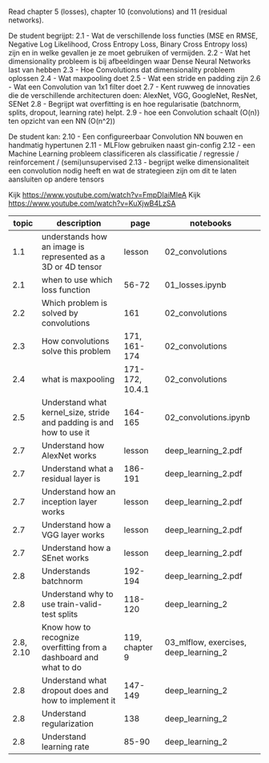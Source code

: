 Read chapter 5 (losses), chapter 10 (convolutions) and 11 (residual networks).

De student begrijpt:
2.1 - Wat de verschillende loss functies (MSE en RMSE, Negative Log Likelihood, Cross Entropy Loss, Binary Cross Entropy loss) zijn en in welke gevallen je ze moet gebruiken of vermijden.
2.2 - Wat het dimensionality probleem is bij afbeeldingen waar Dense Neural Networks last van hebben
2.3 - Hoe Convolutions dat dimensionality probleem oplossen
2.4 - Wat maxpooling doet
2.5 - Wat een stride en padding zijn
2.6 - Wat een Convolution van 1x1 filter doet
2.7 - Kent ruwweg de innovaties die de verschillende architecturen doen: AlexNet, VGG, GoogleNet, ResNet, SENet
2.8 - Begrijpt wat overfitting is en hoe regularisatie (batchnorm, splits, dropout, learning rate) helpt.
2.9 - hoe een Convolution schaalt (O(n)) ten opzicht van een NN (O(n^2))

De student kan:
2.10 - Een configureerbaar Convolution NN bouwen en handmatig hypertunen
2.11 - MLFlow gebruiken naast gin-config
2.12 - een Machine Learning probleem classificeren als classificatie / regressie / reinforcement / (semi)unsupervised
2.13 - begrijpt welke dimensionaliteit een convolution nodig heeft en wat de strategieen zijn om dit te laten aansluiten op andere tensors

Kijk https://www.youtube.com/watch?v=FmpDIaiMIeA
Kijk https://www.youtube.com/watch?v=KuXjwB4LzSA


|       topic | description                                                           |            page | notebooks                             |
| ----------- | --------------------------------------------------------------------- |   ------------- | -------------                         |
|         1.1 | understands how an image is represented as a 3D or 4D tensor          | lesson          | 02_convolutions                       |
|         2.1 | when to use which loss function                                       |           56-72 | 01_losses.ipynb                       |
|         2.2 | Which problem is solved by convolutions                               |             161 | 02_convolutions                       |
|         2.3 | How convolutions solve this problem                                   |    171, 161-174 | 02_convolutions                       |
|         2.4 | what is maxpooling                                                    | 171-172, 10.4.1 | 02_convolutions                       |
|         2.5 | Understand what kernel_size, stride and padding is and how to use it  |         164-165 | 02_convolutions.ipynb                 |
|         2.7 | Understand how AlexNet works                                          | lesson          | deep_learning_2.pdf                   |
|         2.7 | Understand what a residual layer is                                   |         186-191 | deep_learning_2.pdf                   |
|         2.7 | Understand how an inception layer works                               | lesson          | deep_learning_2.pdf                   |
|         2.7 | Understand how a VGG layer works                                      | lesson          | deep_learning_2.pdf                   |
|         2.7 | Understand how a SEnet works                                          | lesson          | deep_learning_2.pdf                   |
|         2.8 | Understands batchnorm                                                 |         192-194 | deep_learning_2.pdf                   |
|         2.8 | Understand why to use train-valid-test splits                         |         118-120 | deep_learning_2                       |
|   2.8, 2.10 | Know how to recognize overfitting from a dashboard and what to do     |  119, chapter 9 | 03_mlflow, exercises, deep_learning_2 |
|         2.8 | Understand what dropout does and how to implement it                  |         147-149 | deep_learning_2                       |
|         2.8 | Understand regularization                                             |             138 | deep_learning_2                       |
|         2.8 | Understand learning rate                                              |           85-90 | deep_learning_2                       |
